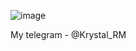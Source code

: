 ![image](https://github.com/Kqlu666/Fecurity-Boot-Module/assets/57631903/573d7ac6-00d2-48bb-b26a-051cdf5e4077)


My telegram - @Krystal_RM
